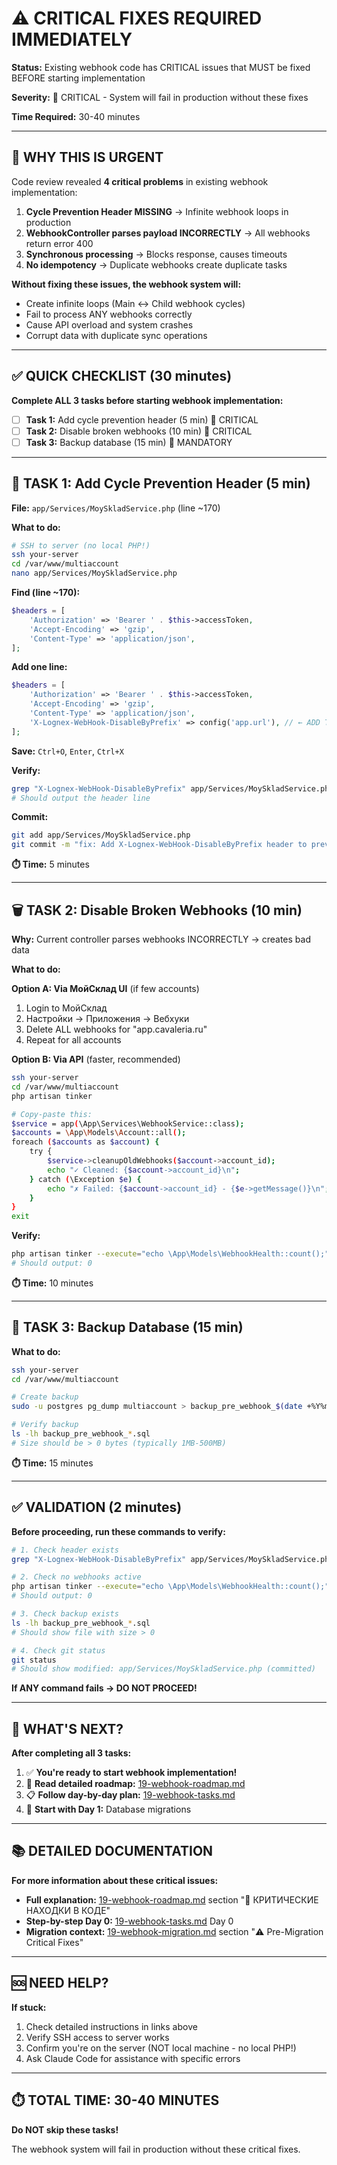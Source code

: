 # ⚠️ CRITICAL FIXES REQUIRED IMMEDIATELY

**Status:** Existing webhook code has CRITICAL issues that MUST be fixed BEFORE starting implementation

**Severity:** 🔴 CRITICAL - System will fail in production without these fixes

**Time Required:** 30-40 minutes

---

## 🚨 WHY THIS IS URGENT

Code review revealed **4 critical problems** in existing webhook implementation:

1. **Cycle Prevention Header MISSING** → Infinite webhook loops in production
2. **WebhookController parses payload INCORRECTLY** → All webhooks return error 400
3. **Synchronous processing** → Blocks response, causes timeouts
4. **No idempotency** → Duplicate webhooks create duplicate tasks

**Without fixing these issues, the webhook system will:**
- Create infinite loops (Main ↔ Child webhook cycles)
- Fail to process ANY webhooks correctly
- Cause API overload and system crashes
- Corrupt data with duplicate sync operations

---

## ✅ QUICK CHECKLIST (30 minutes)

**Complete ALL 3 tasks before starting webhook implementation:**

- [ ] **Task 1:** Add cycle prevention header (5 min) 🔴 CRITICAL
- [ ] **Task 2:** Disable broken webhooks (10 min) 🔴 CRITICAL
- [ ] **Task 3:** Backup database (15 min) 🔴 MANDATORY

---

## 📝 TASK 1: Add Cycle Prevention Header (5 min)

**File:** `app/Services/MoySkladService.php` (line ~170)

**What to do:**

```bash
# SSH to server (no local PHP!)
ssh your-server
cd /var/www/multiaccount
nano app/Services/MoySkladService.php
```

**Find (line ~170):**
```php
$headers = [
    'Authorization' => 'Bearer ' . $this->accessToken,
    'Accept-Encoding' => 'gzip',
    'Content-Type' => 'application/json',
];
```

**Add one line:**
```php
$headers = [
    'Authorization' => 'Bearer ' . $this->accessToken,
    'Accept-Encoding' => 'gzip',
    'Content-Type' => 'application/json',
    'X-Lognex-WebHook-DisableByPrefix' => config('app.url'), // ← ADD THIS LINE
];
```

**Save:** `Ctrl+O`, `Enter`, `Ctrl+X`

**Verify:**
```bash
grep "X-Lognex-WebHook-DisableByPrefix" app/Services/MoySkladService.php
# Should output the header line
```

**Commit:**
```bash
git add app/Services/MoySkladService.php
git commit -m "fix: Add X-Lognex-WebHook-DisableByPrefix header to prevent webhook cycles"
```

**⏱️ Time:** 5 minutes

---

## 🗑️ TASK 2: Disable Broken Webhooks (10 min)

**Why:** Current controller parses webhooks INCORRECTLY → creates bad data

**What to do:**

**Option A: Via МойСклад UI** (if few accounts)
1. Login to МойСклад
2. Настройки → Приложения → Вебхуки
3. Delete ALL webhooks for "app.cavaleria.ru"
4. Repeat for all accounts

**Option B: Via API** (faster, recommended)
```bash
ssh your-server
cd /var/www/multiaccount
php artisan tinker

# Copy-paste this:
$service = app(\App\Services\WebhookService::class);
$accounts = \App\Models\Account::all();
foreach ($accounts as $account) {
    try {
        $service->cleanupOldWebhooks($account->account_id);
        echo "✓ Cleaned: {$account->account_id}\n";
    } catch (\Exception $e) {
        echo "✗ Failed: {$account->account_id} - {$e->getMessage()}\n";
    }
}
exit
```

**Verify:**
```bash
php artisan tinker --execute="echo \App\Models\WebhookHealth::count();"
# Should output: 0
```

**⏱️ Time:** 10 minutes

---

## 💾 TASK 3: Backup Database (15 min)

**What to do:**

```bash
ssh your-server
cd /var/www/multiaccount

# Create backup
sudo -u postgres pg_dump multiaccount > backup_pre_webhook_$(date +%Y%m%d_%H%M%S).sql

# Verify backup
ls -lh backup_pre_webhook_*.sql
# Size should be > 0 bytes (typically 1MB-500MB)
```

**⏱️ Time:** 15 minutes

---

## ✅ VALIDATION (2 minutes)

**Before proceeding, run these commands to verify:**

```bash
# 1. Check header exists
grep "X-Lognex-WebHook-DisableByPrefix" app/Services/MoySkladService.php

# 2. Check no webhooks active
php artisan tinker --execute="echo \App\Models\WebhookHealth::count();"
# Should output: 0

# 3. Check backup exists
ls -lh backup_pre_webhook_*.sql
# Should show file with size > 0

# 4. Check git status
git status
# Should show modified: app/Services/MoySkladService.php (committed)
```

**If ANY command fails → DO NOT PROCEED!**

---

## 🎯 WHAT'S NEXT?

**After completing all 3 tasks:**

1. ✅ **You're ready to start webhook implementation!**
2. 📖 **Read detailed roadmap:** [19-webhook-roadmap.md](19-webhook-roadmap.md)
3. 📋 **Follow day-by-day plan:** [19-webhook-tasks.md](19-webhook-tasks.md)
4. 🔧 **Start with Day 1:** Database migrations

---

## 📚 DETAILED DOCUMENTATION

**For more information about these critical issues:**

- **Full explanation:** [19-webhook-roadmap.md](19-webhook-roadmap.md) section "🚨 КРИТИЧЕСКИЕ НАХОДКИ В КОДЕ"
- **Step-by-step Day 0:** [19-webhook-tasks.md](19-webhook-tasks.md) Day 0
- **Migration context:** [19-webhook-migration.md](19-webhook-migration.md) section "⚠️ Pre-Migration Critical Fixes"

---

## 🆘 NEED HELP?

**If stuck:**
1. Check detailed instructions in links above
2. Verify SSH access to server works
3. Confirm you're on the server (NOT local machine - no local PHP!)
4. Ask Claude Code for assistance with specific errors

---

## ⏱️ TOTAL TIME: 30-40 MINUTES

**Do NOT skip these tasks!**

The webhook system will fail in production without these critical fixes.

